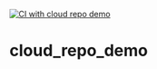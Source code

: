 [![CI with cloud repo demo](https://github.com/pratik-1/cloud_repo_demo/actions/workflows/main.yml/badge.svg)](https://github.com/pratik-1/cloud_repo_demo/actions/workflows/main.yml)

# cloud_repo_demo
